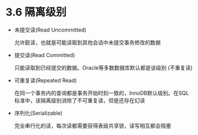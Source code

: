 # 3.6 隔离级别

- 未提交读(Read Uncommitted)

    允许脏读，也就是可能读取到其他会话中未提交事务修改的数据

- 提交读(Read Committed)

    只能读取到已经提交的数据。Oracle等多数数据库默认都是该级别 (不重复读)

- 可重复读(Repeated Read)

    在同一个事务内的查询都是事务开始时刻一致的，InnoDB默认级别。在SQL标准中，该隔离级别消除了不可重复读，但是还存在幻读

- 序列化(Serializable)

    完全串行化的读，每次读都需要获得表级共享锁，读写相互都会阻塞

